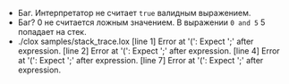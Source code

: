 - Баг. Интерпретатор не считает `true` валидным выражением.
- Баг? 0 не считается ложным значением. В выражении `0 and 5` 5 попадает на стек.
- ./clox samples/stack_trace.lox
  [line 1] Error at '(': Expect ';' after expression.
  [line 2] Error at '(': Expect ';' after expression.
  [line 4] Error at '(': Expect ';' after expression.
  [line 7] Error at '(': Expect ';' after expression.
